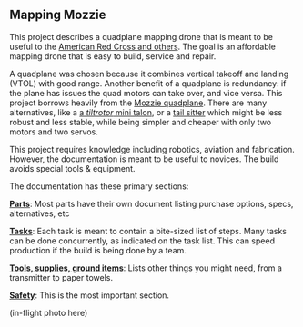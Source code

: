 ## Mapping Mozzie #
This project describes a quadplane mapping drone that is meant to be useful to the [American Red Cross and others](https://americanredcross.github.io/rcrc-drones/activities.html). The goal is an affordable mapping drone that is easy to build, service and repair.

A quadplane was chosen because it combines vertical takeoff and landing (VTOL) with good range. Another benefit of a quadplane is redundancy: if the plane has issues the quad motors can take over, and vice versa. This project borrows heavily from the [Mozzie quadplane](https://mozzie.readthedocs.io/en/latest/). There are many alternatives, like a [a *tiltrotor* mini talon](https://www.itsqv.com/QVM/index.php?title=X-UAV_Mini_Talon_VTOL_Project#Introduction), or a [tail sitter](https://ardupilot.org/plane/docs/guide-tailsitter.html) which might be less robust and less stable, while being simpler and cheaper with only two motors and two servos.

This project requires knowledge including robotics, aviation and fabrication. However, the documentation is meant to be useful to novices. The build avoids special tools & equipment.

The documentation has these primary sections:

**[Parts](/parts/partslist/)**: Most parts have their own document listing purchase options, specs, alternatives, etc

**[Tasks](/tasks/taskorder/)**: Each task is meant to contain a bite-sized list of steps. Many tasks can be done concurrently, as indicated on the task list. This can speed production if the build is being done by a team.

**[Tools, supplies, ground items](toolsetc.md)**: Lists other things you might need, from a transmitter to paper towels.

**[Safety](safety.md)**: This is the most important section.

(in-flight photo here)
